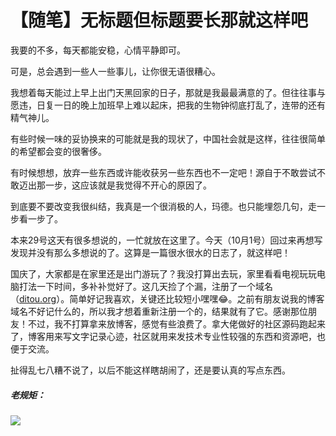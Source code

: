 # 【随笔】无标题但标题要长那就这样吧


我要的不多，每天都能安稳，心情平静即可。

可是，总会遇到一些人一些事儿，让你很无语很糟心。

我想着每天能过上早上出门天黑回家的日子，那就是我最最满意的了。但往往事与愿违，日复一日的晚上加班早上难以起床，把我的生物钟彻底打乱了，连带的还有精气神儿。

有些时候一味的妥协换来的可能就是我的现状了，中国社会就是这样，往往很简单的希望都会变的很奢侈。

有时候想想，放弃一些东西或许能收获另一些东西也不一定吧！源自于不敢尝试不敢迈出那一步，这应该就是我觉得不开心的原因了。

到底要不要改变我很纠结，我真是一个很消极的人，玛德。也只能埋怨几句，走一步看一步了。

本来29号这天有很多想说的，一忙就放在这里了。今天（10月1号）回过来再想写发现并没有那么多想说的了。这算是一篇很水很水的日志了，就这样吧！

国庆了，大家都是在家里还是出门游玩了？我没打算出去玩，家里看看电视玩玩电脑打法一下时间，多补补觉好了。这几天捡了个漏，注册了一个域名（[ditou.org](https://ditou.org)）。简单好记我喜欢，关键还比较短小嘿嘿😂。之前有朋友说我的博客域名不好记什么的，所以我才想着重新注册一个的，结果就有了它。感谢那位朋友！不过，我不打算拿来放博客，感觉有些浪费了。拿大佬做好的社区源码跑起来了，博客用来写文字记录心迹，社区就用来发技术专业性较强的东西和资源吧，也便于交流。

扯得乱七八糟不说了，以后不能这样瞎胡闹了，还是要认真的写点东西。

##### 老规矩：

![](https://img.1078503.org/imgs/2019/09/87db4efae80bb5e9.jpg)
